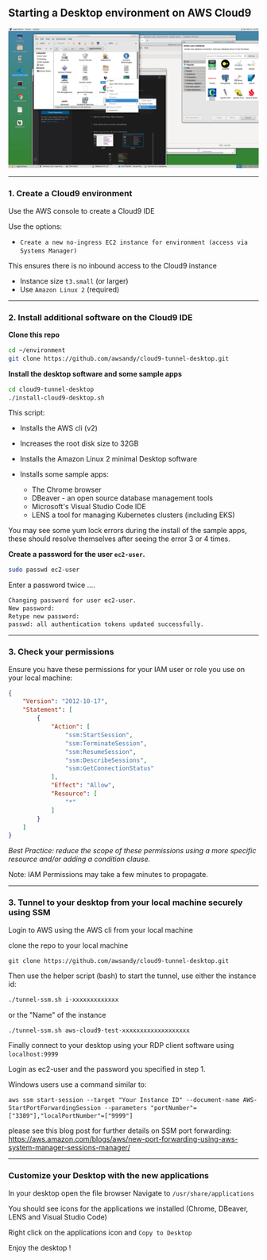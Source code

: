 ## Starting a Desktop environment on AWS Cloud9

![Desktop](desktop.jpg)

----

### 1. Create a Cloud9 environment

Use the AWS console to create a Cloud9 IDE

Use the options:
* `Create a new no-ingress EC2 instance for environment (access via Systems Manager)`

This ensures there is no inbound access to the Cloud9 instance

* Instance size `t3.small` (or larger)  
* Use `Amazon Linux 2` (required)

----

### 2. Install additional software on the Cloud9 IDE

**Clone this repo**

```bash
cd ~/environment
git clone https://github.com/awsandy/cloud9-tunnel-desktop.git
```

**Install the desktop software and some sample apps**

```bash
cd cloud9-tunnel-desktop
./install-cloud9-desktop.sh
```

This script:

* Installs the AWS cli (v2)
* Increases the root disk size to 32GB
* Installs the Amazon Linux 2 minimal Desktop software
* Installs some sample apps:
  
  * The Chrome browser 
  * DBeaver - an open source database management tools
  * Microsoft's Visual Studio Code IDE
  * LENS a tool for managing Kubernetes clusters (including EKS)
  
You may see some yum lock errors during the install of the sample apps, these should resolve themselves after seeing the error 3 or 4 times.


**Create a password for the user `ec2-user`.**

```bash
sudo passwd ec2-user
```

Enter a password twice ....

```
Changing password for user ec2-user.
New password: 
Retype new password: 
passwd: all authentication tokens updated successfully.
```

----

### 3. Check your permissions 

Ensure you have these permissions for your IAM user or role you use on your local machine:

```json
{
    "Version": "2012-10-17",
    "Statement": [
        {
            "Action": [
                "ssm:StartSession",
                "ssm:TerminateSession",
                "ssm:ResumeSession",
                "ssm:DescribeSessions",
                "ssm:GetConnectionStatus"
            ],
            "Effect": "Allow",
            "Resource": [
                "*"
            ]
        }
    ]
}
```

*Best Practice: reduce the scope of these permissions using a more specific resource and/or adding a condition clause.*

Note: IAM Permissions may take a few minutes to propagate. 


-----

### 3. Tunnel to your desktop from your local machine securely using SSM

Login to AWS using the AWS cli from your local machine

clone the repo to your local machine

```
git clone https://github.com/awsandy/cloud9-tunnel-desktop.git
```

Then use the helper script (bash) to start the tunnel, use either the instance id:

```bash
./tunnel-ssm.sh i-xxxxxxxxxxxxx
```
or the "Name" of the instance

```bash
./tunnel-ssm.sh aws-cloud9-test-xxxxxxxxxxxxxxxxxxx
```

Finally connect to your desktop using your RDP client software using `localhost:9999`

Login as ec2-user and the password you specified in step 1.



Windows users use a command similar to:

```
aws ssm start-session --target "Your Instance ID" --document-name AWS-StartPortForwardingSession --parameters "portNumber"=["3389"],"localPortNumber"=["9999"]
```

please see this blog post for further details on SSM port forwarding: 
https://aws.amazon.com/blogs/aws/new-port-forwarding-using-aws-system-manager-sessions-manager/


----

### Customize your Desktop with the new applications

In your desktop open the file browser
Navigate to `/usr/share/applications`

You should see icons for the applications we installed (Chrome, DBeaver, LENS and Visual Studio Code)

Right click on the applications icon and `Copy to Desktop`

Enjoy the desktop !



